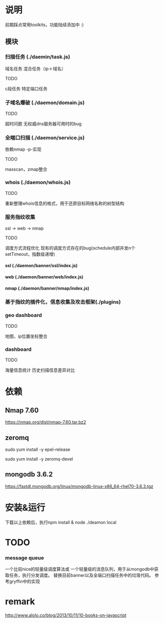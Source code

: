 # 说明
前期踩点常用toolkits，功能陆续添加中 :)

## 模块

### 扫描任务 (./daemin/task.js)

域名任务
混合任务（ip＋域名）

TODO 

c段任务
特定端口任务

### 子域名爆破 (./daemon/domain.js)

TODO

超时问题
无权威dns服务器可用时的bug

### 全端口扫描 (./daemon/service.js)

依赖nmap -p-实现

TODO 

masscan，zmap整合

### whois (./daemon/whois.js)

TODO

重新整理whois信息的格式，用于还原目标网络名称的树型结构

### 服务指纹收集
ssl -> web -> nmap

TODO

调度方式流程优化
现有的调度方式存在的bug(schedule内部并发n个setTimeout，指数级递增)

#### ssl (./daemon/banner/ssl/index.js)

#### web (./daemon/banner/web/index.js)

#### nmap (./daemon/banner/nmap/index.js)

### 基于指纹的插件化，信息收集及攻击框架(./plugins)

### geo dashboard

TODO

地图，ip位置坐标整合

### dashboard

TODO

海量信息统计
历史扫描信息差异对比


# 依赖

## Nmap 7.60
https://nmap.org/dist/nmap-7.60.tar.bz2

## zeromq
sudo yum install -y epel-release

sudo yum install -y zeromq-devel

## mongodb 3.6.2
https://fastdl.mongodb.org/linux/mongodb-linux-x86_64-rhel70-3.6.3.tgz
 




# 安装&运行
下载以上依赖后，执行npm install & node ./deamon local


# TODO

### message queue
一个比较nice的轻量级调度算法或
一个轻量级的消息队列，用于从mongodb中获取任务，执行分发调度。
替换目前banner以及全端口扫描任务中的垃圾代码。
参考gryffin中的实现

# remark
http://www.alolo.co/blog/2013/10/11/10-books-on-javascript
